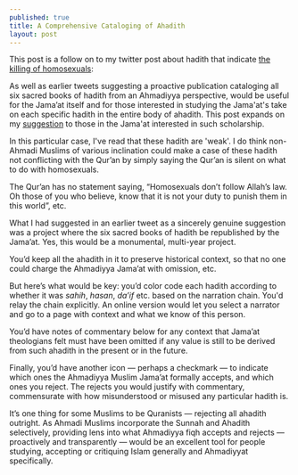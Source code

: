 ```yaml
---
published: true
title: A Comprehensive Cataloging of Ahadith
layout: post
---
```

This post is a follow on to my twitter post about hadith that indicate [the killing of homosexuals](https://twitter.com/ReasonOnFaith/status/742372708739100674):

As well as earlier tweets suggesting a proactive publication cataloging all six sacred books of hadith from an Ahmadiyya perspective, would be useful for the Jama’at itself and for those interested in studying the Jama'at's take on each specific hadith in the entire body of ahadith. This post expands on my [suggestion](https://twitter.com/ReasonOnFaith/status/742371626537365504) to those in the Jama'at interested in such scholarship.

In this particular case, I've read that these hadith are 'weak'. I do think non-Ahmadi Muslims of various inclination could make a case of these hadith not conflicting with the Qur’an by simply saying the Qur’an is silent on what to do with homosexuals. 

The Qur’an has no statement saying, “Homosexuals don’t follow Allah’s law. Oh those of you who believe, know that it is not your duty to punish them in this world”, etc.

What I had suggested in an earlier tweet as a sincerely genuine suggestion was a project where the six sacred books of hadith be republished by the Jama’at. Yes, this would be a monumental, multi-year project.

You’d keep all the ahadith in it to preserve historical context, so that no one could charge the Ahmadiyya Jama’at with omission, etc. 

But here’s what would be key: you’d color code each hadith according to whether it was _sahih_, _hasan_, _da’if_ etc. based on the narration chain. You'd relay the chain explicitly. An online version would let you select a narrator and go to a page with context and what we know of this person. 

You’d have notes of  commentary below for any context that Jama’at theologians felt must have been omitted if any value is still to be derived from such ahadith in the present or in the future.

Finally, you’d have another icon — perhaps a checkmark — to indicate which ones the Ahmadiyya Muslim Jama’at formally accepts, and which ones you reject. The rejects you would justify with commentary, commensurate with how misunderstood or misused any particular hadith is.

It’s one thing for some Muslims to be Quranists — rejecting all ahadith outright. As Ahmadi Muslims incorporate the Sunnah and Ahadith selectively, providing lens into what Ahmadiyya fiqh accepts and rejects — proactively and transparently — would be an excellent tool for people studying, accepting or critiquing Islam generally and Ahmadiyyat specifically.